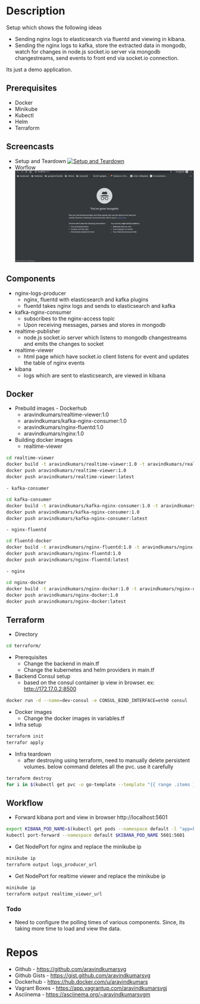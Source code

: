 # Description
Setup which shows the following ideas
  - Sending nginx logs to elasticsearch via fluentd and viewing in kibana.
  - Sending the nginx logs to kafka, store the extracted data in mongodb, watch for changes in node.js socket.io server via mongodb changestreams, send events to front end via socket.io connection.

Its just a demo application.
## Prerequisites
  - Docker
  - Minikube
  - Kubectl
  - Helm
  - Terraform
## Screencasts
  - Setup and Teardown
[![Setup and Teardown](https://asciinema.org/a/256791.svg)](https://asciinema.org/a/256791)
  - Worflow
![Workflow](screencasts/nginx_logs_viewer_realtime_and_searchengine.gif)
## Components
  - nginx-logs-producer
    - nginx, fluentd with elasticsearch and kafka plugins
    - fluentd takes nginx logs and sends to elasticsearch and kafka
  - kafka-nginx-consumer
    - subscribes to the nginx-access topic
    - Upon receiving messages, parses and stores in mongodb
  - realtime-publisher
    - node.js socket.io server which listens to mongodb changestreams and emits the changes to socket
  - realtime-viewer
    - html page which have socket.io client listens for event and updates the table of nginx events
  - kibana
    - logs which are sent to elasticsearch, are viewed in kibana
## Docker
  - Prebuild images - Dockerhub
    - aravindkumars/realtime-viewer:1.0
    - aravindkumars/kafka-nginx-consumer:1.0
    - aravindkumars/nginx-fluentd:1.0
    - aravindkumars/nginx:1.0
  - Building docker images
    - realtime-viewer
```sh
cd realtime-viewer
docker build -t aravindkumars/realtime-viewer:1.0 -t aravindkumars/realtime-viewer:latest . 
docker push aravindkumars/realtime-viewer:1.0
docker push aravindkumars/realtime-viewer:latest 
```
    - kafka-consumer
```sh
cd kafka-consumer
docker build -t aravindkumars/kafka-nginx-consumer:1.0 -t aravindkumars/kafka-nginx-consumer:latest . 
docker push aravindkumars/kafka-nginx-consumer:1.0
docker push aravindkumars/kafka-nginx-consumer:latest 
```
    - nginx-fluentd
```sh
cd fluentd-docker
docker build -t aravindkumars/nginx-fluentd:1.0 -t aravindkumars/nginx-fluentd:latest . 
docker push aravindkumars/nginx-fluentd:1.0
docker push aravindkumars/nginx-fluentd:latest 
```
    - nginx
```sh
cd nginx-docker
docker build -t aravindkumars/nginx-docker:1.0 -t aravindkumars/nginx-docker:latest . 
docker push aravindkumars/nginx-docker:1.0 
docker push aravindkumars/nginx-docker:latest 
```
## Terraform
  - Directory 
```sh
cd terraform/
```
  - Prerequisites
    - Change the backend in main.tf
    - Change the kubernetes and helm providers in main.tf
  - Backend Consul setup
    - based on the consul container ip view in browser. ex: http://172.17.0.2:8500
```sh
docker run -d --name=dev-consul -e CONSUL_BIND_INTERFACE=eth0 consul
```
  - Docker images
    - Change the docker images in variables.tf
  - Infra setup
```sh
terraform init
terrafor apply
```
  - Infra teardown
    - after destroying using terraform, need to manually delete persistent volumes. below command deletes all the pvc. use it carefully
```sh
terraform destroy
for i in $(kubectl get pvc -o go-template --template "{{ range .items }} {{ .metadata.name }} {{ end }}"); do kubectl delete "pvc/${i}"; done
```
## Workflow
  - Forward kibana port and view in browser http://localhost:5601
```sh
export KIBANA_POD_NAME=$(kubectl get pods --namespace default -l "app=kibana,release=kibana" -o jsonpath="{.items[0].metadata.name}")
kubectl port-forward --namespace default $KIBANA_POD_NAME 5601:5601
```
  - Get NodePort for nginx and replace the minikube ip
```sh
minikube ip
terraform output logs_producer_url
```
  - Get NodePort for realtime viewer and replace the minikube ip
```sh
minikube ip
terraform output realtime_viewer_url
```
### Todo
  - Need to configure the polling times of various components. Since, its taking more time to load and view the data.
# Repos
  - Github - https://github.com/aravindkumarsvg
  - Github Gists - https://gist.github.com/aravindkumarsvg
  - Dockerhub - https://hub.docker.com/u/aravindkumars
  - Vagrant Boxes - https://app.vagrantup.com/aravindkumarsvgj
  - Asciinema - https://asciinema.org/~aravindkumarsvgm